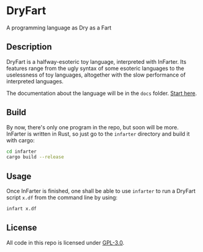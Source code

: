 # DryFart
A programming language as Dry as a Fart

## Description
DryFart is a halfway-esoteric toy language, interpreted with InFarter. Its
features range from the ugly syntax of some esoteric languages to the
uselessness of toy languages, altogether with the slow performance of
interpreted languages.

The documentation about the language will be in the `docs` folder.
[Start here](/docs/start.md).

## Build
By now, there's only one program in the repo, but soon will be more.
InFarter is written in Rust, so just go to the `infarter` directory and build
it with cargo:

```bash
cd infarter
cargo build --release
```

## Usage
Once InFarter is finished, one shall be able to use `infarter` to run a DryFart
script `x.df` from the command line by using:

```bash
infart x.df
```

## License
All code in this repo is licensed under
[GPL-3.0](https://www.gnu.org/licenses/gpl-3.0.html).

